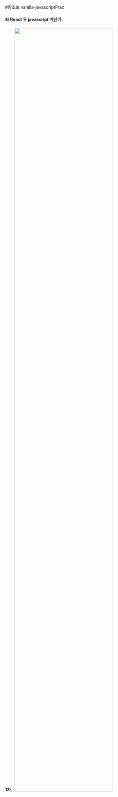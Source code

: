 #왕초보 vanilla-javascriptPrac
<h4>좌 React 우 javascript 계산기<h4>
1차..


<img width="80%" src="https://github.com/ChoiTobin/vanilla-javascriptPrac/assets/87680494/6dd0f1bc-aea3-41b8-9f67-8be8a4d35a56"/>
